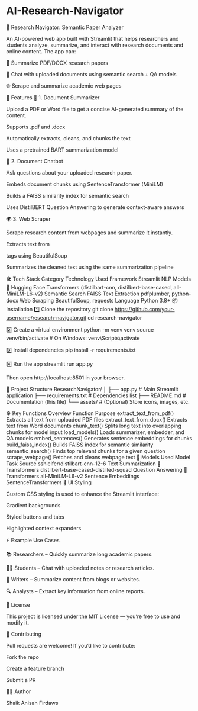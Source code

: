 # AI-Research-Navigator

🧭 Research Navigator: Semantic Paper Analyzer

An AI-powered web app built with Streamlit that helps researchers and students analyze, summarize, and interact with research documents and online content.
The app can:

📄 Summarize PDF/DOCX research papers

💬 Chat with uploaded documents using semantic search + QA models

🌐 Scrape and summarize academic web pages

🚀 Features
🧩 1. Document Summarizer

Upload a PDF or Word file to get a concise AI-generated summary of the content.

Supports .pdf and .docx

Automatically extracts, cleans, and chunks the text

Uses a pretrained BART summarization model

🤖 2. Document Chatbot

Ask questions about your uploaded research paper.

Embeds document chunks using SentenceTransformer (MiniLM)

Builds a FAISS similarity index for semantic search

Uses DistilBERT Question Answering to generate context-aware answers

🌍 3. Web Scraper

Scrape research content from webpages and summarize it instantly.

Extracts text from <p> tags using BeautifulSoup

Summarizes the cleaned text using the same summarization pipeline

🛠️ Tech Stack
Category	Technology Used
Framework	Streamlit
NLP Models	🤗 Hugging Face Transformers (distilbart-cnn, distilbert-base-cased, all-MiniLM-L6-v2)
Semantic Search	FAISS
Text Extraction	pdfplumber, python-docx
Web Scraping	BeautifulSoup, requests
Language	Python 3.8+
📦 Installation
1️⃣ Clone the repository
git clone https://github.com/your-username/research-navigator.git
cd research-navigator

2️⃣ Create a virtual environment
python -m venv venv
source venv/bin/activate    # On Windows: venv\Scripts\activate

3️⃣ Install dependencies
pip install -r requirements.txt

4️⃣ Run the app
streamlit run app.py


Then open http://localhost:8501
 in your browser.

📁 Project Structure
ResearchNavigator/
│
├── app.py                     # Main Streamlit application
├── requirements.txt            # Dependencies list
├── README.md                   # Documentation (this file)
└── assets/                     # (Optional) Store icons, images, etc.

⚙️ Key Functions Overview
Function	Purpose
extract_text_from_pdf()	Extracts all text from uploaded PDF files
extract_text_from_docx()	Extracts text from Word documents
chunk_text()	Splits long text into overlapping chunks for model input
load_models()	Loads summarizer, embedder, and QA models
embed_sentences()	Generates sentence embeddings for chunks
build_faiss_index()	Builds FAISS index for semantic similarity
semantic_search()	Finds top relevant chunks for a given question
scrape_webpage()	Fetches and cleans webpage text
🧠 Models Used
Model	Task	Source
sshleifer/distilbart-cnn-12-6	Text Summarization	🤗 Transformers
distilbert-base-cased-distilled-squad	Question Answering	🤗 Transformers
all-MiniLM-L6-v2	Sentence Embeddings	SentenceTransformers
🎨 UI Styling

Custom CSS styling is used to enhance the Streamlit interface:

Gradient backgrounds

Styled buttons and tabs

Highlighted context expanders

⚡ Example Use Cases

📚 Researchers – Quickly summarize long academic papers.

🧑‍🎓 Students – Chat with uploaded notes or research articles.

📰 Writers – Summarize content from blogs or websites.

🔍 Analysts – Extract key information from online reports.

🧾 License

This project is licensed under the MIT License — you’re free to use and modify it.

🤝 Contributing

Pull requests are welcome!
If you’d like to contribute:

Fork the repo

Create a feature branch

Submit a PR

👩‍💻 Author

Shaik Anisah Firdaws
